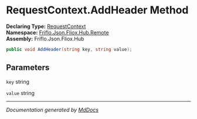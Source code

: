 ﻿<!--  
  <auto-generated>   
    The contents of this file were generated by a tool.  
    Changes to this file may be list if the file is regenerated  
  </auto-generated>   
-->

# RequestContext.AddHeader Method

**Declaring Type:** [RequestContext](../index.md)  
**Namespace:** [Friflo.Json.Fliox.Hub.Remote](../../index.md)  
**Assembly:** Friflo.Json.Fliox.Hub

```csharp
public void AddHeader(string key, string value);
```

## Parameters

`key`  string

`value`  string

___

*Documentation generated by [MdDocs](https://github.com/ap0llo/mddocs)*
